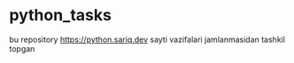 # python_tasks
bu repository https://python.sariq.dev sayti vazifalari jamlanmasidan tashkil topgan
